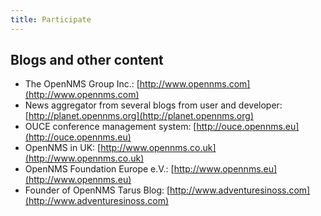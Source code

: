 ```yaml
---
title: Participate
---
```


## Blogs and other content

* The OpenNMS Group Inc.: [http://www.opennms.com](http://www.opennms.com)
* News aggregator from several blogs from user and developer: [http://planet.opennms.org](http://planet.opennms.org)
* OUCE conference management system: [http://ouce.opennms.eu](http://ouce.opennms.eu)
* OpenNMS in UK: [http://www.opennms.co.uk](http://www.opennms.co.uk)
* OpenNMS Foundation Europe e.V.: [http://www.opennms.eu](http://www.opennms.eu)
* Founder of OpenNMS Tarus Blog: [http://www.adventuresinoss.com](http://www.adventuresinoss.com)
